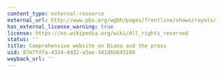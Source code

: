 ```yaml
---
content_type: external-resource
external_url: http://www.pbs.org/wgbh/pages/frontline/shows/royals/
has_external_license_warning: true
license: https://en.wikipedia.org/wiki/All_rights_reserved
status: ''
title: Comprehensive website on Diana and the press
uid: 87e7fdfa-4324-4d32-a5ee-341d6b645180
wayback_url: ''
---
```

